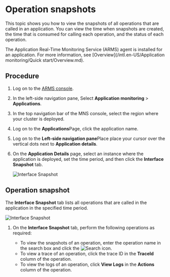 # Operation snapshots

This topic shows you how to view the snapshots of all operations that are called in an application. You can view the time when snapshots are created, the time that is consumed for calling each operation, and the status of each operation.

The Application Real-Time Monitoring Service \(ARMS\) agent is installed for an application. For more information, see [Overview](/intl.en-US/Application monitoring/Quick start/Overview.md).

## Procedure

1.  Log on to the [ARMS console](https://arms-ap-southeast-1.console.aliyun.com/#/home).

2.  In the left-side navigation pane, Select **Application monitoring** \> **Applications**.

3.  In the top navigation bar of the MNS console, select the region where your cluster is deployed.

4.  Log on to the **Applications**Page, click the application name.

5.  Log on to the **Left-side navigation pane**Place place your cursor over the vertical dots next to **Application details**.

6.  On the **Application Details** page, select an instance where the application is deployed, set the time period, and then click the **Interface Snapshot** tab.

    ![Interface Snapshot](https://static-aliyun-doc.oss-accelerate.aliyuncs.com/assets/img/en-US/6075424161/p235769.png)


## Operation snapshot

The **Interface Snapshot** tab lists all operations that are called in the application in the specified time period.

![Interface Snapshot](https://static-aliyun-doc.oss-accelerate.aliyuncs.com/assets/img/en-US/6075424161/p235775.png)

1.  On the **Interface Snapshot** tab, perform the following operations as required:

    -   To view the snapshots of an operation, enter the operation name in the search box and click the ![Search](../images/p235841.png) icon.
    -   To view a trace of an operation, click the trace ID in the **TraceId** column of the operation.
    -   To view the logs of an operation, click **View Logs** in the **Actions** column of the operation.

